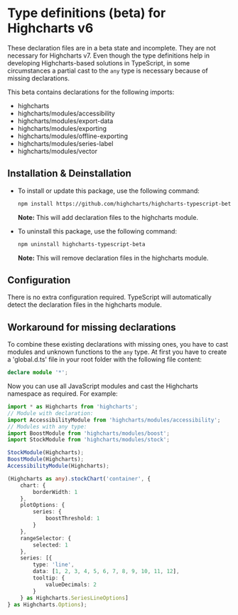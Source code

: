 
# Type definitions (beta) for Highcharts v6

These declaration files are in a beta state and incomplete. They are not
necessary for Highcharts v7. Even though the type definitions help in developing
Highcharts-based solutions in TypeScript, in some circumstances a partial cast
to the `any` type is necessary because of missing declarations.

This beta contains declarations for the following imports:

- highcharts
- highcharts/modules/accessibility
- highcharts/modules/export-data
- highcharts/modules/exporting
- highcharts/modules/offline-exporting
- highcharts/modules/series-label
- highcharts/modules/vector



## Installation & Deinstallation

- To install or update this package, use the following command:
  ```sh
  npm install https://github.com/highcharts/highcharts-typescript-beta.git
  ```
  **Note:** This will add declaration files to the highcharts module.

- To uninstall this package, use the following command:
  ```sh
  npm uninstall highcharts-typescript-beta
  ```
  **Note:** This will remove declaration files in the highcharts module.



## Configuration

There is no extra configuration required. TypeScript will automatically detect
the declaration files in the highcharts module.



## Workaround for missing declarations

To combine these existing declarations with missing ones, you have to cast
modules and unknown functions to the `any` type. At first you have to create a
'global.d.ts' file in your root folder with the following file content:

```TypeScript
declare module '*';
```

Now you can use all JavaScript modules and cast the Highcharts namespace as
required. For example:

```TypeScript
import * as Highcharts from 'highcharts';
// Module with declaration:
import AccessibilityModule from 'highcharts/modules/accessibility';
// Modules with any type:
import BoostModule from 'highcharts/modules/boost';
import StockModule from 'highcharts/modules/stock';

StockModule(Highcharts);
BoostModule(Highcharts);
AccessibilityModule(Highcharts);

(Highcharts as any).stockChart('container', {
    chart: {
        borderWidth: 1
    },
    plotOptions: {
        series: {
            boostThreshold: 1
        }
    },
    rangeSelector: {
        selected: 1
    },
    series: [{
        type: 'line',
        data: [1, 2, 3, 4, 5, 6, 7, 8, 9, 10, 11, 12],
        tooltip: {
            valueDecimals: 2
        }
    } as Highcharts.SeriesLineOptions]
} as Highcharts.Options);
```
